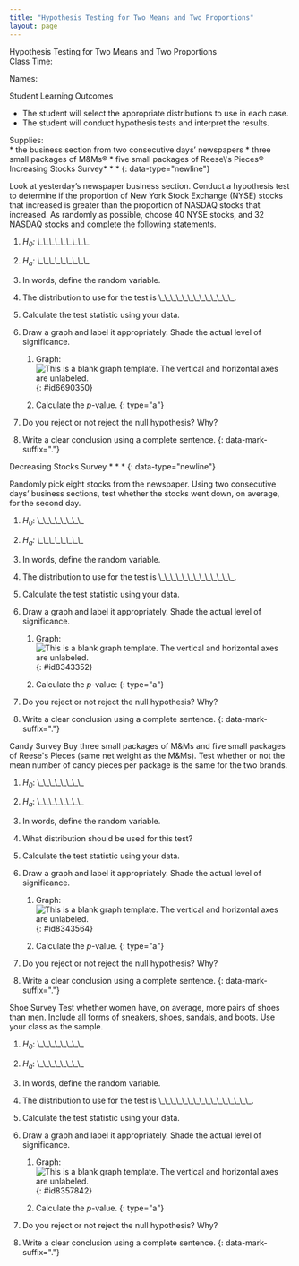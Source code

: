 ```yaml
---
title: "Hypothesis Testing for Two Means and Two Proportions"
layout: page
---
```



<div data-type="note" data-has-label="true" class="statistics lab" data-label="" markdown="1">
<div data-type="title">
Hypothesis Testing for Two Means and Two Proportions
</div>
Class Time:

Names:

<span data-type="title">Student Learning Outcomes</span>

* The student will select the appropriate distributions to use in each case.
* The student will conduct hypothesis tests and interpret the results.

<div data-type="list" id="id6083673" markdown="1">
<div data-type="title">
Supplies:
</div>
* the business section from two consecutive days’ newspapers
* three small packages of M&amp;Ms®
* five small packages of Reese\'s Pieces®

</div>
<span data-type="title">Increasing Stocks Survey</span>* * *
{: data-type="newline"}

Look at yesterday’s newspaper business section. Conduct a hypothesis test to determine if the proportion of New York Stock Exchange (NYSE) stocks that increased is greater than the proportion of NASDAQ stocks that increased. As randomly as possible, choose 40 NYSE stocks, and 32 NASDAQ stocks and complete the following statements.

1.  *H<sub>0</sub>\: \\\_\\\_\\\_\\\_\\\_\\\_\\\_\\\_\\\_*
2.  *H<sub>a</sub>\: \\\_\\\_\\\_\\\_\\\_\\\_\\\_\\\_\\\_*
3.  In words, define the random variable.
4.  The distribution to use for the test is \\\_\\\_\\\_\\\_\\\_\\\_\\\_\\\_\\\_\\\_\\\_\\\_\\\_.
5.  Calculate the test statistic using your data.
6.  Draw a graph and label it appropriately. Shade the actual level of significance.
    1.  Graph: ![This is a blank graph template. The vertical and horizontal axes are unlabeled.](../resources/fig-ch10_11_02.png){: #id6690350}


    2.  Calculate the *p*-value.
    {: type="a"}

7.  Do you reject or not reject the null hypothesis? Why?
8.  Write a clear conclusion using a complete sentence.
{: data-mark-suffix="."}

<span data-type="title">Decreasing Stocks Survey</span> * * *
{: data-type="newline"}

Randomly pick eight stocks from the newspaper. Using two consecutive days’ business sections, test whether the stocks went down, on average, for the second day.

1.  *H<sub>0</sub>*\: \\\_\\\_\\\_\\\_\\\_\\\_\\\_\\\_
2.  *H<sub>a</sub>\: \\\_\\\_\\\_\\\_\\\_\\\_\\\_\\\_*
3.  In words, define the random variable.
4.  The distribution to use for the test is \\\_\\\_\\\_\\\_\\\_\\\_\\\_\\\_\\\_\\\_\\\_\\\_\\\_.
5.  Calculate the test statistic using your data.
6.  Draw a graph and label it appropriately. Shade the actual level of significance.
    1.  Graph:![This is a blank graph template. The vertical and horizontal axes are unlabeled.](../resources/fig-ch10_11_02.png){: #id8343352}


    2.  Calculate the *p*-value:
    {: type="a"}

7.  Do you reject or not reject the null hypothesis? Why?
8.  Write a clear conclusion using a complete sentence.
{: data-mark-suffix="."}

<span data-type="title">Candy Survey</span> Buy three small packages of M&amp;Ms and five small packages of Reese\'s Pieces (same net weight as the M&amp;Ms). Test whether or not the mean number of candy pieces per package is the same for the two brands.

1.  *H<sub>0</sub>*\: \\\_\\\_\\\_\\\_\\\_\\\_\\\_\\\_
2.  *H<sub>a</sub>*\: \\\_\\\_\\\_\\\_\\\_\\\_\\\_\\\_
3.  In words, define the random variable.
4.  What distribution should be used for this test?
5.  Calculate the test statistic using your data.
6.  Draw a graph and label it appropriately. Shade the actual level of significance.
    1.  Graph:![This is a blank graph template. The vertical and horizontal axes are unlabeled.](../resources/fig-ch10_11_03.png){: #id8343564}


    2.  Calculate the *p*-value.
    {: type="a"}

7.  Do you reject or not reject the null hypothesis? Why?
8.  Write a clear conclusion using a complete sentence.
{: data-mark-suffix="."}

<span data-type="title">Shoe Survey</span> Test whether women have, on average, more pairs of shoes than men. Include all forms of sneakers, shoes, sandals, and boots. Use your class as the sample.

1.  *H<sub>0</sub>*\: \\\_\\\_\\\_\\\_\\\_\\\_\\\_\\\_
2.  *H<sub>a</sub>*\: \\\_\\\_\\\_\\\_\\\_\\\_\\\_\\\_
3.  In words, define the random variable.
4.  The distribution to use for the test is \\\_\\\_\\\_\\\_\\\_\\\_\\\_\\\_\\\_\\\_\\\_\\\_\\\_\\\_\\\_\\\_.
5.  Calculate the test statistic using your data.
6.  Draw a graph and label it appropriately. Shade the actual level of significance.
    1.  Graph:![This is a blank graph template. The vertical and horizontal axes are unlabeled.](../resources/fig-ch10_11_04.png){: #id8357842}


    2.  Calculate the *p*-value.
    {: type="a"}

7.  Do you reject or not reject the null hypothesis? Why?
8.  Write a clear conclusion using a complete sentence.
{: data-mark-suffix="."}

</div>

